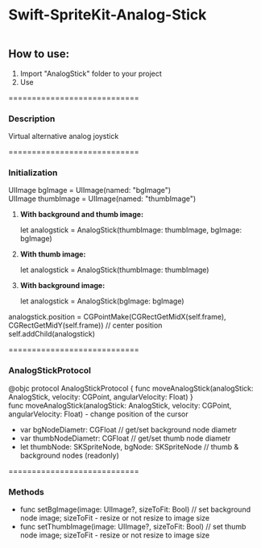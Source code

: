 Swift-SpriteKit-Analog-Stick
============================
<img scr="https://raw.githubusercontent.com/TheSneakyNarwhal/SpriteKit-Joystick/master/pic.png" />
<h2>How to use:</h2>
<ol>
<li>Import "AnalogStick" folder to your project</li>
<li>Use</li>
</ol>
============================
<h3>Description</h3>
<p>Virtual alternative analog joystick </p>
============================
<h3>Initialization</h3>
<p>
UIImage bgImage = UIImage(named: "bgImage")<br/>
UIImage thumbImage = UIImage(named: "thumbImage")
</p>
<ol>
	<li>
		<strong>With background and thumb image:</strong><br/>
		<p>let analogstick = AnalogStick(thumbImage: thumbImage, bgImage: bgImage)</p>
	</li>
	<li>
		<strong>With thumb image:</strong><br/>
		<p>let analogstick = AnalogStick(thumbImage: thumbImage)</p>
	</li>
	<li>
		<strong>With background image:</strong><br/>
		<p>let analogstick = AnalogStick(bgImage: bgImage)</p>
	</li>
</ol>
<p>
analogstick.position = CGPointMake(CGRectGetMidX(self.frame), CGRectGetMidY(self.frame)) // center position <br/>
self.addChild(analogstick)
</p>
============================
<h3>AnalogStickProtocol</h3>
<p>
@objc protocol AnalogStickProtocol {
    func moveAnalogStick(analogStick: AnalogStick, velocity: CGPoint, angularVelocity: Float)
}<br/>
func moveAnalogStick(analogStick: AnalogStick, velocity: CGPoint, angularVelocity: Float) - change position of the cursor<br/>
</p>
<ul>
	<li>var bgNodeDiametr: CGFloat // get/set background node diametr </li>
	<li>var thumbNodeDiametr: CGFloat // get/set thumb node diametr </li>
	<li>let thumbNode: SKSpriteNode, bgNode: SKSpriteNode // thumb & background nodes (readonly)</li>
</ul>
============================
<h3>Methods</h3>
<ul>
	<li>func setBgImage(image: UIImage?, sizeToFit: Bool) // set background node image; sizeToFit - resize or not resize to image size </li>
	<li>func setThumbImage(image: UIImage?, sizeToFit: Bool) // set thumb node image; sizeToFit - resize or not resize to image size </li>
</ul>
